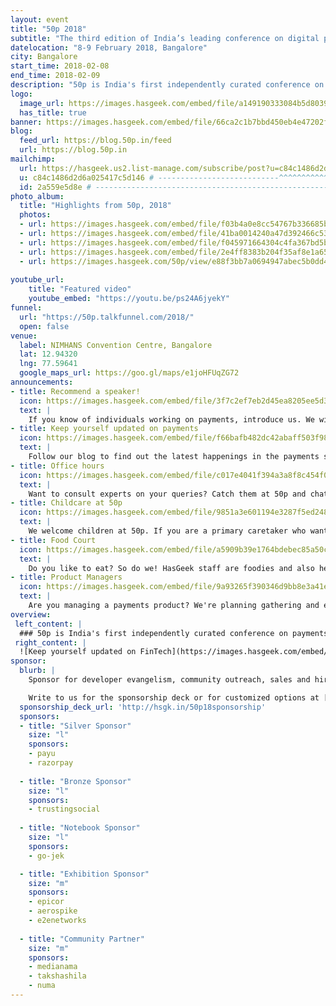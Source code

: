 ```yaml
---
layout: event
title: "50p 2018"
subtitle: "The third edition of India’s leading conference on digital payments"
datelocation: "8-9 February 2018, Bangalore"
city: Bangalore
start_time: 2018-02-08
end_time: 2018-02-09
description: "50p is India's first independently curated conference on payments. The third edition of 50p recently concluded on 8-9 February 2018. For more events and announcements related to 50p, stay tuned."
logo:
  image_url: https://images.hasgeek.com/embed/file/a149190333084b5d80393c19104a878e
  has_title: true
banner: https://images.hasgeek.com/embed/file/66ca2c1b7bbd450eb4e47202f9831bbc
blog:
  feed_url: https://blog.50p.in/feed
  url: https://blog.50p.in
mailchimp:
  url: https://hasgeek.us2.list-manage.com/subscribe/post?u=c84c1486d2d6a025417c5d146&id=2a559e5d8e
  u: c84c1486d2d6a025417c5d146 # ---------------------------^^^^^^^^^^^^^^^^^^^^^^^^^
  id: 2a559e5d8e # ----------------------------------------------------------------------^^^^^^^^^^
photo_album:
  title: "Highlights from 50p, 2018"
  photos:
  - url: https://images.hasgeek.com/embed/file/f03b4a0e8cc54767b336685b922f1ebb
  - url: https://images.hasgeek.com/embed/file/41ba0014240a47d392466c530c5e559e
  - url: https://images.hasgeek.com/embed/file/f045971664304c4fa367bd5be488fbe1
  - url: https://images.hasgeek.com/embed/file/2e4ff8383b204f35af8e1a65990a190b
  - url: https://images.hasgeek.com/50p/view/e88f3bb7a0694947abec5b0dd4321a62
 
youtube_url:
    title: "Featured video"
    youtube_embed: "https://youtu.be/ps24A6jyekY"
funnel:
  url: "https://50p.talkfunnel.com/2018/"
  open: false
venue:
  label: NIMHANS Convention Centre, Bangalore
  lat: 12.94320
  lng: 77.59641
  google_maps_url: https://goo.gl/maps/e1joHFUqZG72
announcements:
- title: Recommend a speaker!
  icon: https://images.hasgeek.com/embed/file/3f7c2ef7eb2d45ea8205ee5d321fe910
  text: |
    If you know of individuals working on payments, introduce us. We will provide them a platform to share their work at the conference. To recommend a speaker, [click here](mailto:50p.editorial@hasgeek.com).
- title: Keep yourself updated on payments
  icon: https://images.hasgeek.com/embed/file/f66bafb482dc42abaff503f9857a6212
  text: |
    Follow our blog to find out the latest happenings in the payments space in India! Head over to [blog.50p.in](https://blog.50p.in) and subscribe to the blog. We push out reading lists every week on Wednesday, so stay tuned.
- title: Office hours
  icon: https://images.hasgeek.com/embed/file/c017e4041f394a3a8f8c454f0c4b6ca4
  text: |
    Want to consult experts on your queries? Catch them at 50p and chat with them individually.
- title: Childcare at 50p
  icon: https://images.hasgeek.com/embed/file/9851a3e601194e3287f5ed24837dbee6
  text: |
    We welcome children at 50p. If you are a primary caretaker who wants to attend the conference and needs support with childcare, we have it all arranged. [Learn more](https://medium.com/hasgeek/we-have-childcare-facilities-droidconin-and-all-hasgeek-conferences-going-forward-70d520762a11).
- title: Food Court
  icon: https://images.hasgeek.com/embed/file/a5909b39e1764bdebec85a50c14262af
  text: |
    Do you like to eat? So do we! HasGeek staff are foodies and also health conscious. Learn more about the food court at our conferences. [Learn More](https://medium.com/@jyothsna/unravel-the-mystery-of-the-food-court-91ca62f3333f).
- title: Product Managers
  icon: https://images.hasgeek.com/embed/file/9a93265f390346d9bb8e3a41e6111644
  text: |
    Are you managing a payments product? We're planning gathering and events just for you in 2018. Stay tuned for details.
overview:
 left_content: |
  ### 50p is India's first independently curated conference on payments. The third edition of 50p recently concluded on 8-9 February 2018. For more events and announcements related to 50p, stay tuned.
 right_content: |
  ![Keep yourself updated on FinTech](https://images.hasgeek.com/embed/file/38853704ae224fba8cde9194d153190e)
sponsor:
  blurb: |
    Sponsor for developer evangelism, community outreach, sales and hiring.

    Write to us for the sponsorship deck or for customized options at [info@hasgeek.com](mailto:info@hasgeek.com)
  sponsorship_deck_url: 'http://hsgk.in/50p18sponsorship'
  sponsors:
  - title: "Silver Sponsor"
    size: "l"
    sponsors:
    - payu
    - razorpay
 
  - title: "Bronze Sponsor"
    size: "l"
    sponsors:
    - trustingsocial
 
  - title: "Notebook Sponsor"
    size: "l"
    sponsors:
    - go-jek

  - title: "Exhibition Sponsor"
    size: "m"
    sponsors:
    - epicor
    - aerospike
    - e2enetworks
  
  - title: "Community Partner"
    size: "m"
    sponsors:
    - medianama
    - takshashila
    - numa
---
```

